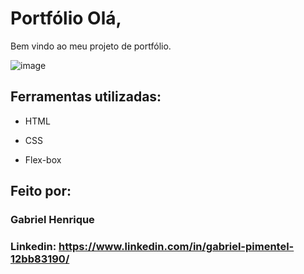# Portfólio Olá,

Bem vindo ao meu projeto de portfólio.

![image](https://github.com/GroundWave96/portifolio/assets/54560401/745eb4bb-27ea-432a-9b43-453a2cdb3bb3)

## Ferramentas utilizadas:

* HTML

* CSS

* Flex-box

## Feito por:

### Gabriel Henrique

### Linkedin: https://www.linkedin.com/in/gabriel-pimentel-12bb83190/
